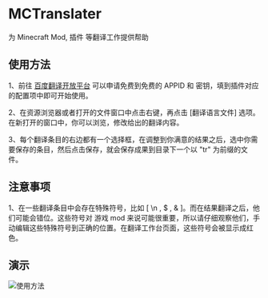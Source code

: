 # MCTranslater

为 Minecraft Mod, 插件 等翻译工作提供帮助

## 使用方法

1、前往 [百度翻译开放平台](https://fanyi-api.baidu.com/) 可以申请免费到免费的 APPID 和 密钥，填到插件对应的配置项中即可开始使用。

2、在资源浏览器或者打开的文件窗口中点击右键，再点击 \[翻译语言文件\] 选项。在新打开的窗口中，你可以浏览，修改给出的翻译内容。

3、每个翻译条目的右边都有一个选择框，在调整到你满意的结果之后，选中你需要保存的条目，然后点击保存，就会保存成果到目录下一个以 "tr" 为前缀的文件。

## 注意事项

1、在一些翻译条目中会存在特殊符号，比如 \[ \n , $ , & \]。而在结果翻译之后，他们可能会错位。这些符号对 游戏 mod 来说可能很重要，所以请仔细观察他们，手动编辑这些特殊符号到正确的位置。在翻译工作台页面，这些符号会被显示成红色。

## 演示

![使用方法](https://files.catbox.moe/xvsj02.gif)
